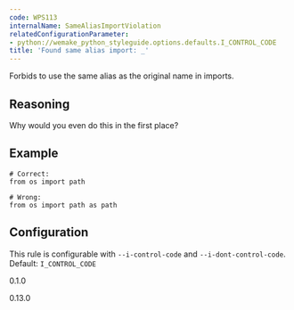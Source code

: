 ```yaml
---
code: WPS113
internalName: SameAliasImportViolation
relatedConfigurationParameter:
- python://wemake_python_styleguide.options.defaults.I_CONTROL_CODE
title: 'Found same alias import: _'
---
```


Forbids to use the same alias as the original name in imports.

## Reasoning
Why would you even do this in the first place?

## Example

    # Correct:
    from os import path
    
    # Wrong:
    from os import path as path

## Configuration
This rule is configurable with `--i-control-code` and
`--i-dont-control-code`. Default:
`I_CONTROL_CODE`

<div class="versionadded">

0.1.0

</div>

<div class="versionchanged">

0.13.0

</div>